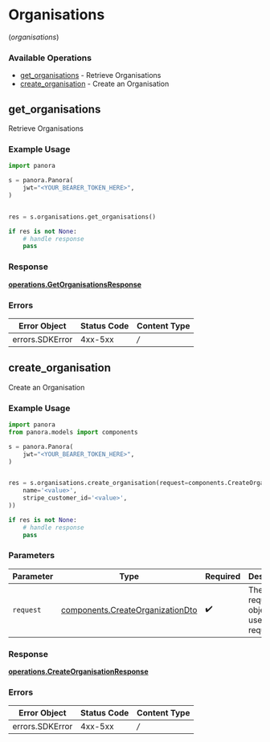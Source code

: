 # Organisations
(*organisations*)

### Available Operations

* [get_organisations](#get_organisations) - Retrieve Organisations
* [create_organisation](#create_organisation) - Create an Organisation

## get_organisations

Retrieve Organisations

### Example Usage

```python
import panora

s = panora.Panora(
    jwt="<YOUR_BEARER_TOKEN_HERE>",
)


res = s.organisations.get_organisations()

if res is not None:
    # handle response
    pass

```


### Response

**[operations.GetOrganisationsResponse](../../models/operations/getorganisationsresponse.md)**
### Errors

| Error Object    | Status Code     | Content Type    |
| --------------- | --------------- | --------------- |
| errors.SDKError | 4xx-5xx         | */*             |

## create_organisation

Create an Organisation

### Example Usage

```python
import panora
from panora.models import components

s = panora.Panora(
    jwt="<YOUR_BEARER_TOKEN_HERE>",
)


res = s.organisations.create_organisation(request=components.CreateOrganizationDto(
    name='<value>',
    stripe_customer_id='<value>',
))

if res is not None:
    # handle response
    pass

```

### Parameters

| Parameter                                                                            | Type                                                                                 | Required                                                                             | Description                                                                          |
| ------------------------------------------------------------------------------------ | ------------------------------------------------------------------------------------ | ------------------------------------------------------------------------------------ | ------------------------------------------------------------------------------------ |
| `request`                                                                            | [components.CreateOrganizationDto](../../models/components/createorganizationdto.md) | :heavy_check_mark:                                                                   | The request object to use for the request.                                           |


### Response

**[operations.CreateOrganisationResponse](../../models/operations/createorganisationresponse.md)**
### Errors

| Error Object    | Status Code     | Content Type    |
| --------------- | --------------- | --------------- |
| errors.SDKError | 4xx-5xx         | */*             |
